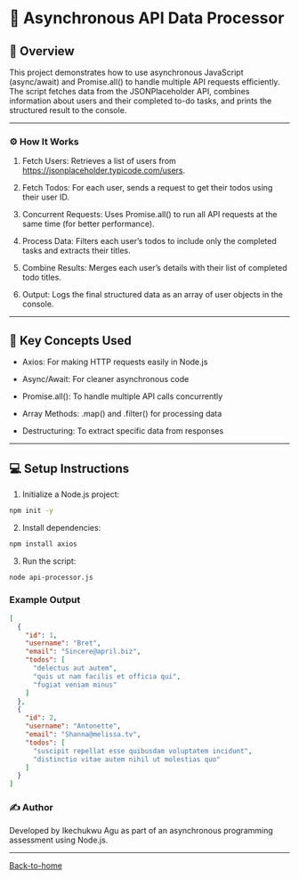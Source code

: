 # 🧾 Asynchronous API Data Processor

## 📘 Overview

This project demonstrates how to use asynchronous JavaScript (async/await) and Promise.all() to handle multiple API requests efficiently.
The script fetches data from the JSONPlaceholder API, combines information about users and their completed to-do tasks, and prints the structured result to the console.

---

### ⚙️ How It Works

1. Fetch Users: Retrieves a list of users from https://jsonplaceholder.typicode.com/users.

2. Fetch Todos: For each user, sends a request to get their todos using their user ID.

3. Concurrent Requests: Uses Promise.all() to run all API requests at the same time (for better performance).

4. Process Data: Filters each user’s todos to include only the completed tasks and extracts their titles.

5. Combine Results: Merges each user’s details with their list of completed todo titles.

6. Output: Logs the final structured data as an array of user objects in the console.

---

## 🧠 Key Concepts Used

- Axios: For making HTTP requests easily in Node.js

- Async/Await: For cleaner asynchronous code

- Promise.all(): To handle multiple API calls concurrently

- Array Methods: .map() and .filter() for processing data

- Destructuring: To extract specific data from responses

---

## 💻 Setup Instructions

1. Initialize a Node.js project:

```bash
npm init -y
```


2. Install dependencies:

```bash
npm install axios
```

3. Run the script:

```bash
node api-processor.js
```

### Example Output

```json
[
  {
    "id": 1,
    "username": "Bret",
    "email": "Sincere@april.biz",
    "todos": [
      "delectus aut autem",
      "quis ut nam facilis et officia qui",
      "fugiat veniam minus"
    ]
  },
  {
    "id": 2,
    "username": "Antonette",
    "email": "Shanna@melissa.tv",
    "todos": [
      "suscipit repellat esse quibusdam voluptatem incidunt",
      "distinctio vitae autem nihil ut molestias quo"
    ]
  }
]

```

### ✍️ Author

Developed by Ikechukwu Agu as part of an asynchronous programming assessment using Node.js.

---
[Back-to-home](../../README.md)